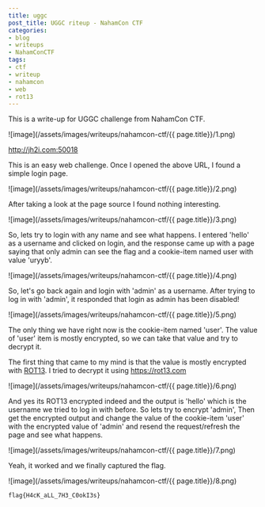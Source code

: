 ```yaml
---
title: uggc
post_title: UGGC riteup - NahamCon CTF
categories:
- blog
- writeups
- NahamConCTF
tags:
- ctf
- writeup
- nahamcon
- web
- rot13
---
```


This is a write-up for UGGC challenge from NahamCon CTF.

![image](/assets/images/writeups/nahamcon-ctf/{{ page.title}}/1.png)

<http://jh2i.com:50018>

This is an easy web challenge. Once I opened the above URL, I found a simple login page.

![image](/assets/images/writeups/nahamcon-ctf/{{ page.title}}/2.png)

After taking a look at the page source I found nothing interesting.

![image](/assets/images/writeups/nahamcon-ctf/{{ page.title}}/3.png)

So, lets try to login with any name and see what happens. I entered 'hello' as a username and clicked on login, and the response came up with a page saying that only admin can see the flag and a cookie-item named user with value 'uryyb'.

![image](/assets/images/writeups/nahamcon-ctf/{{ page.title}}/4.png)

So, let's go back again and login with 'admin' as a username. After trying to log in with 'admin', it responded that login as admin has been disabled!

![image](/assets/images/writeups/nahamcon-ctf/{{ page.title}}/5.png)

The only thing we have right now is the cookie-item named 'user'. The value of 'user' item is mostly encrypted, so we can take that value and try to decrypt it. 

The first thing that came to my mind is that the value is mostly encrypted with [ROT13](https://en.wikipedia.org/wiki/ROT13). I tried to decrypt it using <https://rot13.com>

![image](/assets/images/writeups/nahamcon-ctf/{{ page.title}}/6.png)

And yes its ROT13 encrypted indeed and the output is 'hello' which is the username we tried to log in with before. So lets try to encrypt 'admin', Then get the encrypted output and change the value of the cookie-item 'user' with the encrypted value of 'admin' and resend the request/refresh the page and see what happens.

![image](/assets/images/writeups/nahamcon-ctf/{{ page.title}}/7.png)

Yeah, it worked and we finally captured the flag. 

 ![image](/assets/images/writeups/nahamcon-ctf/{{ page.title}}/8.png)
 
`flag{H4cK_aLL_7H3_C0okI3s}`
